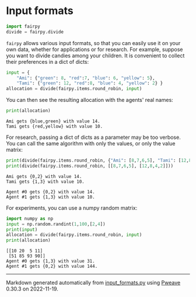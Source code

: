 # Input formats


```python
import fairpy
divide = fairpy.divide
```



`fairpy` allows various input formats, so that you can easily use it on your own data,
whether for applications or for research.
For example, suppose you want to divide candies among your children.
It is convenient to collect their preferences in a dict of dicts:


```python
input = {
    "Ami": {"green": 8, "red":7, "blue": 6, "yellow": 5},
    "Tami": {"green": 12, "red":8, "blue": 4, "yellow": 2} }
allocation = divide(fairpy.items.round_robin, input)
```



You can then see the resulting allocation with the agents' real names:


```python
print(allocation)
```

```
Ami gets {blue,green} with value 14.
Tami gets {red,yellow} with value 10.
```



For research, passing a dict of dicts as a parameter may be too verbose.
You can call the same algorithm with only the values, or only the value matrix:


```python
print(divide(fairpy.items.round_robin, {"Ami": [8,7,6,5], "Tami": [12,8,4,2]}))
print(divide(fairpy.items.round_robin, [[8,7,6,5], [12,8,4,2]]))
```

```
Ami gets {0,2} with value 14.
Tami gets {1,3} with value 10.

Agent #0 gets {0,2} with value 14.
Agent #1 gets {1,3} with value 10.
```



For experiments, you can use a numpy random matrix:


```python
import numpy as np
input = np.random.randint(1,100,[2,4])
print(input)
allocation = divide(fairpy.items.round_robin, input)
print(allocation)
```

```
[[10 20  5 11]
 [51 85 93 90]]
Agent #0 gets {1,3} with value 31.
Agent #1 gets {0,2} with value 144.
```


---
Markdown generated automatically from [input_formats.py](input_formats.py) using [Pweave](http://mpastell.com/pweave) 0.30.3 on 2022-11-19.
